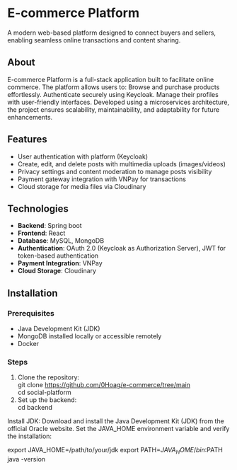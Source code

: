 # E-commerce Platform 
A modern web-based platform designed to connect buyers and sellers, enabling seamless online transactions and content sharing.

## About  
E-commerce Platform is a full-stack application built to facilitate online commerce. The platform allows users to:
Browse and purchase products effortlessly.
Authenticate securely using Keycloak.
Manage their profiles with user-friendly interfaces.
Developed using a microservices architecture, the project ensures scalability, maintainability, and adaptability for future enhancements.

## Features  
- User authentication with platform (Keycloak)
- Create, edit, and delete posts with multimedia uploads (images/videos)  
- Privacy settings and content moderation to manage posts visibility  
- Payment gateway integration with VNPay for transactions  
- Cloud storage for media files via Cloudinary  


## Technologies  
- **Backend**: Spring boot 
- **Frontend**: React
- **Database**: MySQL, MongoDB  
- **Authentication**: OAuth 2.0 (Keycloak as Authorization Server), JWT for token-based authentication
- **Payment Integration**: VNPay
- **Cloud Storage**: Cloudinary

## Installation  

### Prerequisites  
- Java Development Kit (JDK) 
- MongoDB installed locally or accessible remotely
- Docker

### Steps  
1. Clone the repository:  
git clone https://github.com/0Hoag/e-commerce/tree/main <br>
cd social-platform <br>
3. Set up the backend: <br>
cd backend

Install JDK:
Download and install the Java Development Kit (JDK) from the official Oracle website.
Set the JAVA_HOME environment variable and verify the installation:

export JAVA_HOME=/path/to/your/jdk
export PATH=$JAVA_HOME/bin:$PATH
java -version
